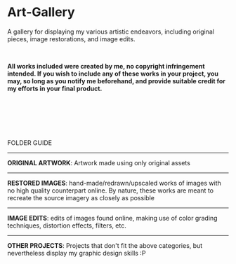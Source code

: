 # Art-Gallery

<p> A gallery for displaying my various artistic endeavors, including original pieces, image restorations, and image edits. <br>
 </p>
<br>

**All works included were created by me, no copyright infringement intended. If you wish to include any of these works in your project, you may, so long as you notify me beforehand, and provide suitable credit for my efforts in your final product.**
<p>&nbsp;</p>
<p>&nbsp;</p>
<p>&nbsp;</p>

FOLDER GUIDE <br>
***
__ORIGINAL ARTWORK__: Artwork made using only original assets
<br>
***
__RESTORED IMAGES__: hand-made/redrawn/upscaled works of images with no high quality counterpart online. By nature, these works are meant to recreate the source imagery as closely as possible 
<br>
***
__IMAGE EDITS__: edits of images found online, making use of color grading techniques, distortion effects, filters, etc.
<br>
***
__OTHER PROJECTS__: Projects that don't fit the above categories, but nevertheless display my graphic design skills :P 
